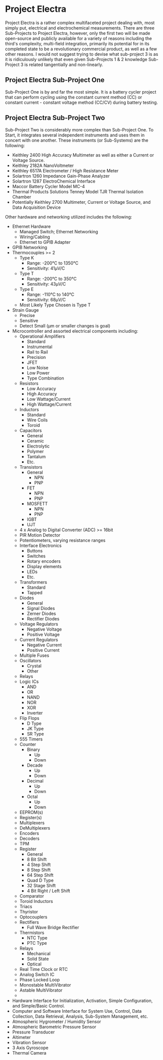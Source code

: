 # Project Electra

Project Electra is a rather complex multifaceted project dealing with, most simply put, electrical and electrochemical measurements. There are three Sub-Projects to Project Electra, however, only the first two will be made open-source and publicly available for a variety of reasons including the third's complexity, multi-field integration, primarily its potential for in its completed state to be a revolutionary commercial product, as well as a few other reasons. I would not suggest trying to devise what sub-project 3 is as it is ridiculously unlikely that even given Sub-Projects 1 & 2 knowledge Sub-Project 3 is related tangentially and non-linearly. 

## Project Electra Sub-Project One

Sub-Project One is by and far the most simple. It is a battery cycler project that can perform cycling using the constant current method (CC) or constant current - constant voltage method (CC/CV) during battery testing. 

## Project Electra Sub-Project Two

Sub-Project Two is considerably more complex than Sub-Project One. To Start, it integrates several independent instruments and uses them in concert with one another. These instruments (or Sub-Systems) are the following:
- Keithley 2400 High Accuracy Multimeter as well as either a Current or Voltage Source.
- Keithley 2182A NanoVoltmeter
- Keithley 6517A Electrometer / High Resistance Meter
- Solartron 1260 Impedance Gain-Phase Analyzer
- Solartron 1287 ElectroChemical Interface
- Maccor Battery Cycler Model MC-4
- Thermal Products Solutions Tenney Model TJR Thermal Isolation Chamber
- Potentially Keithley 2700 Multimeter, Current or Voltage Source, and Data Acquisition Device

Other hardware and networking utilized includes the following:
- Ethernet Hardware
    - Managed Switch; Ethernet Networking
    - Wiring/Cabling
    - Ethernet to GPIB Adapter
- GPIB Networking
- Thermocouples >= 2
    - Type K
        - Range:        -200&deg;C to 1350&deg;C
        - Sensitivity:  41&mu;V/C
    - Type T
        - Range:        -200&deg;C to 350&deg;C
        - Sensitivity:  43&mu;V/C
    - Type E
        - Range:        -110&deg;C to 140&deg;C
        - Sensitivity:  68&mu;V/C
    - Most Likely Type Chosen is Type T
- Strain Gauge
    - Precise
    - Sensitive
    - Detect Small (&mu;m or smaller changes is goal)
- Microcontroller and assorted electrical components including:
    - Operational Amplifiers
        - Standard
        - Instrumental
        - Rail to Rail
        - Precision
        - JFET
        - Low Noise
        - Low Power
        - Type Combination
    - Resistors
        - Low Accuracy
        - High Accuracy
        - Low Wattage/Current
        - High Wattage/Current
    - Inductors
        - Standard
        - Wire Coils
        - Toroid
    - Capacitors
        - General
        - Ceramic
        - Electrolytic
        - Polymer
        - Tantalum
        - Etc.
    - Transistors
        - General
            - NPN
            - PNP
        - FET
            - NPN
            - PNP
        - MOSFETT 
            - NPN
            - PNP
        - IGBT
        - UJT
    - 4 x Analog to Digital Converter (ADC) >= 16bit
    - PIR Motion Detector
    - Potentiometers, varying resistance ranges
    - Interface Electronics
        - Buttons
        - Switches
        - Rotary encoders
        - Display elements
        - LEDs
        - Etc. 
    - Transformers
        - Standard
        - Tapped
    - Diodes
        - General
        - Signal Diodes
        - Zerner Diodes
        - Rectifier Diodes
    - Voltage Regulators
        - Negative Voltage
        - Positive Voltage
    - Current Regulators
        - Negative Current
        - Positive Current
    - Multiple Fuses
    - Oscillators
        - Crystal
        - Other
    - Relays
    - Logic ICs
        - AND
        - OR
        - NAND
        - NOR
        - XOR
        - Inverter
    - Flip Flops
        - D Type
        - JK Type
        - SR Type
    - 555 Timers
    - Counter
        - Binary
            - Up
            - Down
        - Decade
            - Up
            - Down
        - Decimal
            - Up
            - Down
        - Octal
            - Up
            - Down
    - EEPROM(s)
    - Register(s)
    - Multiplexers
    - DeMultiplexers
    - Encoders
    - Decoders
    - TPM
    - Register
        - General
        - 8 Bit Shift
        - 4 Step Shift
        - 8 Step Shift
        - 64 Step Shift
        - Quad D Type
        - 32 Stage Shift
        - 4 Bit Right / Left Shift
    - Comparator
    - Toroid Inductors
    - Triacs
    - Thyristor
    - Optocouplers
    - Rectifiers
        - Full Wave Bridge Rectifier
    - Thermistors
        - NTC Type
        - PTC Type
    - Relays
        - Mechanical
        - Solid State
        - Optical
    - Real Time Clock or RTC
    - Analog Switch IC
    - Phase Locked Loop
    - Monostable MultiVibrator
    - Astable MultiVibrator
    - 
- Hardware Interface for Initialization, Activation, Simple Configuration, and Simple/Basic Control.
- Computer and Software Interface for System Use, Control, Data Collection, Data Retrieval, Analysis, Sub-System Management, etc. 
- Atmospheric Hygrometer / Humidity Sensor
- Atmospheric Barometric Pressure Sensor
- Pressure Transducer
- Altimeter
- Vibration Sensor
- 3 Axis Gyroscope
- Thermal Camera

